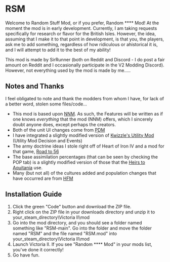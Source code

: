 # RSM

Welcome to Random Stuff Mod, or if you prefer, Random \*\*\*\* Mod! At the moment the mod is in early development. Currently, I am taking requests specifically for research or flavor for the British Isles. However, the idea, assuming that I make it to that point in development, is that you, the players, ask me to add something, regardless of how ridiculous or ahistorical it is, and I will attempt to add it to the best of my ability!

This mod is made by SirRunner (both on Reddit and Discord - I do post a fair amount on Reddit and I occasionally participate in the V2 Modding Discord). However, not everything used by the mod is made by me.....

## Notes and Thanks
I feel obligated to note and thank the modders from whom I have, for lack of a better word, stolen some files/code...
 - This mod is based upon [NNM](https://forum.paradoxplaza.com/forum/threads/hod-new-nations-mod.683896/). As such, the Features will be written as if one knows *everything* that the mod (NNM) offers, which I sincerely doubt anyone does, except perhaps the creators.
 - Both of the unit UI changes come from [PDM](https://forum.paradoxplaza.com/forum/forums/pop-demand-mod.562/)
 - I have integrated a slightly modified version of [Kwizzle's Utility Mod](https://www.moddb.com/mods/kwizzles-utility-mod) (Utility Mod Decision and Events)
 - The army doctrine ideas I stole right off of Heart of Iron IV and a mod for that game, [Road to 56](https://steamcommunity.com/sharedfiles/filedetails/?id=820260968)
 - The base assimilation percentages (that can be seen by checking the POP tab) is a slightly modified version of those that the [Heirs to Aquitania](https://github.com/Savolainen5/The-Heirs-to-Aquitania) use. 
 - Many (but not all) of the cultures added and population changes that have occurred are from [HFM](https://github.com/SighPie/HFM)

## Installation Guide
 1. Click the green "Code" button and download the ZIP file.
 2. Right click on the ZIP file in your downloads directory and unzip it to your_steam_directory\Victoria II\mod
 3. Go into the mod directory, and you should see a folder named something like "RSM-main". Go into the folder and move the folder named "RSM" and the file named "RSM.mod" into your_steam_directory\Victoria II\mod
 4. Launch Victoria II. If you see "Random \*\*\*\* Mod" in your mods list, you've done it correctly!
 5. Go have fun. 